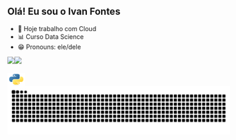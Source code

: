 ## Olá! Eu sou o Ivan Fontes

- 👜 Hoje trabalho com Cloud
- 📊 Curso Data Science
- 😁 Pronouns: ele/dele
<div>
  <a href="https://github.com/Ivan-Fontes-de-Assis-Santos">
    <img height="180em" src="https://github-readme-stats.vercel.app/api?username=Ivan-Fontes-de-Assis-Santos&show_icons=true&theme=tokyonight&include_all_commits=true&count_private=true" /><img height="180em" src="https://github-readme-stats.vercel.app/api/top-langs/?username=Ivan-Fontes-de-Assis-Santos&layout=compact&langs_count=16&theme=tokyonight" />
  </a>
</div>
<div style="display: inline_block"><br>
  <img align="center" alt="Rafa-Python" height="30" width="40" src="https://raw.githubusercontent.com/devicons/devicon/master/icons/python/python-original.svg">
</div>

<picture>
  <source media="(prefers-color-scheme: dark)" srcset="https://raw.githubusercontent.com/Ivan-Fontes-de-Assis-Santos/Ivan-Fontes-de-Assis-Santos/output/github-contribution-grid-snake-dark.svg">
  <source media="(prefers-color-scheme: light)" srcset="https://raw.githubusercontent.com/Ivan-Fontes-de-Assis-Santos/Ivan-Fontes-de-Assis-Santos/output/github-contribution-grid-snake.svg">
  <img alt="github contribution grid snake animation" src="https://raw.githubusercontent.com/Ivan-Fontes-de-Assis-Santos/Ivan-Fontes-de-Assis-Santos/output/github-contribution-grid-snake.svg">
</picture>
